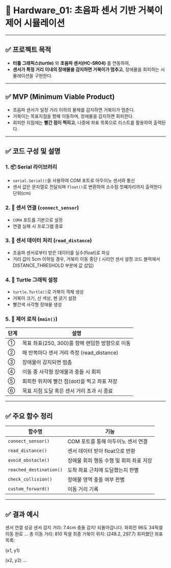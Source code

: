 # 🐢 Hardware_01: 초음파 센서 기반 거북이 제어 시뮬레이션

---

## ✅ 프로젝트 목적

- **터틀 그래픽스(turtle)** 와 **초음파 센서(HC-SR04)** 를 연동하여,
- **센서가 특정 거리 이내의 장애물을 감지하면 거북이가 멈추고**, 장애물을 회피하는 시뮬레이션을 구현한다.

---

## ✅ MVP (Minimum Viable Product)

- 초음파 센서가 일정 거리 이하의 물체를 감지하면 거북이가 멈춘다.
- 거북이는 목표지점을 향해 이동하며, 장애물을 감지하면 회피한다.
- 회피한 지점에는 **빨간 점이 찍히고**, 나중에 좌표 목록으로 리스트를 활용하여 출력된다.

---

## ✅ 코드 구성 및 설명

### 1. 📦 Serial 라이브러리
- `serial.Serial()`을 사용하여 COM 포트로 아두이노 센서와 통신
- 센서 값은 문자열로 전달되며 `float()`로 변환하여 소수점 첫째자리까지 출력한다 단위(cm)

### 2. 📡 센서 연결 (`connect_sensor`)
- `COM4` 포트를 기본으로 설정
- 연결 실패 시 프로그램 종료

### 3. 🧠 센서 데이터 처리 (`read_distance`)
- 초음파 센서로부터 받은 데이터를 실수(float)로 파싱
- 거리 값이 5cm 이하일 경우, 거북이 이동 중단 ( 시리언 센서 설정 코드 블럭에서 DISTANCE_THRESHOLD 부분에 값 삽입)

### 4. 🐢 Turtle 그래픽 설정
- `turtle.Turtle()`로 거북이 객체 생성
- 거북이 크기, 선 색상, 펜 굵기 설정
- 빨간색 사각형 장애물 생성

### 5. 🧭 제어 로직 (`main()`)

| 단계 | 설명 |
|------|------|
| ① | 목표 좌표(250, 300)를 향해 랜덤한 방향으로 이동 |
| ② | 매 반복마다 센서 거리 측정 (read_distance) |
| ③ | 장애물이 감지되면 멈춤 |
| ④ | 이동 중 사각형 장애물과 충돌 시 회피 |
| ⑤ | 회피한 위치에 빨간 점(dot)을 찍고 좌표 저장 |
| ⑥ | 목표 지점 도달 혹은 센서 거리 초과 시 종료 |

---

## ✅ 주요 함수 정리

| 함수명 | 기능 |
|--------|------|
| `connect_sensor()` | COM 포트를 통해 아두이노 센서 연결 |
| `read_distance()` | 센서 데이터 받아 float으로 반환 |
| `avoid_obstacle()` | 장애물 회피 행동 수행 및 회피 좌표 저장 |
| `reached_destination()` | 도착 좌표 근처에 도달했는지 판별 |
| `check_collision()` | 장애물 영역 충돌 여부 판별 |
| `custom_forward()` | 이동 거리 기록 |

---

## ✅ 결과 예시

센서 연결 성공
센서 감지 거리: 7.4cm
충돌 감지! 되돌아갑니다.
좌회전 96도
34픽셀 이동 완료
...
총 이동 거리: 810 픽셀
최종 거북이 위치: (248.2, 297.7)
회피했던 좌표 목록:

(x1, y1)

(x2, y2)
...